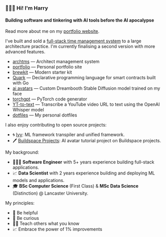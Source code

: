 ### 🙋🏻‍♂️ Hi! I'm Harry

#### Building software and tinkering with AI tools before the AI apocalypse

Read more about me on my [portfolio website](https://www.harrybaines.net/).

I've built and sold a [full-stack time management system](https://www.harrybaines.net/blog/archtms) to a large architecture practice. I'm currently finalising a second version with more advanced features.

- [archtms](https://www.harrybaines.net/blog/archtms) — Architect management system  
- [portfolio](https://github.com/harrybaines/portfolio) — Personal portfolio site  
- [brewkit](https://github.com/harrybaines/brewkit) — Modern starter kit  
- [Quark](https://github.com/harrybaines/Quark) — Declarative programming language for smart contracts built with Go  
- [ai avatars](https://github.com/harrybaines/ai-avatar-generator) — Custom Dreambooth Stable Diffusion model trained on my face  
- [torchgpt](https://github.com/harrybaines/torchgpt) — PyTorch code generator  
- [YT-to-text](https://github.com/harrybaines/gradio-whisper) — Transcribe a YouTube video URL to text using the OpenAI Whisper model  
- [dotfiles](https://github.com/harrybaines/dotfiles) — My personal dotfiles

I also enjoy contributing to open source projects:

- 🌀 [Ivy](https://github.com/unifyai/ivy): ML framework transpiler and unified framework.
- 🖊️ [Buildspace Projects](https://github.com/buildspace/buildspace-projects): AI avatar tutorial project on Buildspace projects.

My background:

- 👨🏻‍💻 **Software Engineer** with 5+ years experience building full-stack applications.
- 📈 **Data Scientist** with 2 years experience building and deploying ML models and applications.
- 🎓 **BSc Computer Science** (First Class) & **MSc Data Science** (Distinction) @ Lancaster University.

My principles:
- 🤝 Be helpful
- 🤔 Be curious
- 👨‍🏫 Teach others what you know
- 📈 Embrace the power of 1% improvements
